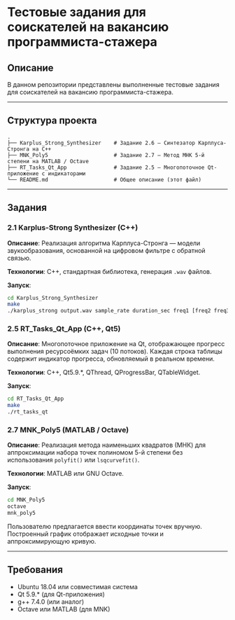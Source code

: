 # Тестовые задания для соискателей на вакансию программиста-стажера

## Описание

В данном репозитории представлены выполненные тестовые задания для соискателей на вакансию программиста-стажера.

---

## Структура проекта

```
.
├── Karplus_Strong_Synthesizer    # Задание 2.6 — Синтезатор Карплуса-Стронга на C++
├── MNK_Poly5                     # Задание 2.7 — Метод МНК 5-й степени на MATLAB / Octave
├── RT_Tasks_Qt_App               # Задание 2.5 — Многопоточное Qt-приложение с индикаторами
└── README.md                     # Общее описание (этот файл)
```

---

## Задания

### 2.1 Karplus-Strong Synthesizer (C++)

**Описание**: Реализация алгоритма Карплуса-Стронга — модели звукообразования, основанной на цифровом фильтре с обратной связью.

**Технологии**: C++, стандартная библиотека, генерация `.wav` файлов.

**Запуск**:
```bash
cd Karplus_Strong_Synthesizer
make
./karplus_strong output.wav sample_rate duration_sec freq1 [freq2 freq3 ...]
```

### 2.5 RT_Tasks_Qt_App (C++, Qt5)

**Описание**: Многопоточное приложение на Qt, отображающее прогресс выполнения ресурсоёмких задач (10 потоков). Каждая строка таблицы содержит индикатор прогресса, обновляемый в реальном времени.

**Технологии**: C++, Qt5.9.*, QThread, QProgressBar, QTableWidget.

**Запуск**:
```bash
cd RT_Tasks_Qt_App
make
./rt_tasks_qt
```

### 2.7 MNK_Poly5 (MATLAB / Octave)

**Описание**: Реализация метода наименьших квадратов (МНК) для аппроксимации набора точек полиномом 5-й степени без использования `polyfit()` или `lsqcurvefit()`.

**Технологии**: MATLAB или GNU Octave.

**Запуск**:
```bash
cd MNK_Poly5
octave 
mnk_poly5
```

Пользователю предлагается ввести координаты точек вручную. Построенный график отображает исходные точки и аппроксимирующую кривую.

---

## Требования

- Ubuntu 18.04 или совместимая система
- Qt 5.9.* (для Qt-приложения)
- g++ 7.4.0 (или аналог)
- Octave или MATLAB (для MNK)
